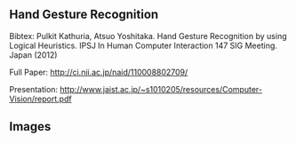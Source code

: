 Hand Gesture Recognition
-------------------------

Bibtex: Pulkit Kathuria, Atsuo Yoshitaka. Hand Gesture Recognition by using Logical Heuristics. IPSJ In Human Computer Interaction 147 SIG Meeting. Japan (2012)

Full Paper: http://ci.nii.ac.jp/naid/110008802709/

Presentation: http://www.jaist.ac.jp/~s1010205/resources/Computer-Vision/report.pdf

Images
------